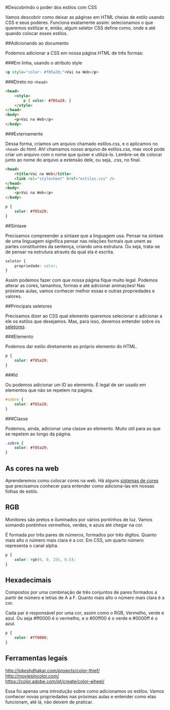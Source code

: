 #Descobrindo o poder dos estilos com CSS

Vamos descobrir como deixar as páginas em HTML cheias de estilo usando CSS e seus poderes. Funciona exatamente assim: selecionamos o que queremos estilizar e, então, algum seletor CSS define como, onde e até quando colocar esses estilos.

##Adicionando ao documento

Podemos adicionar a CSS em nossa página HTML de três formas:

###Em linha, usando o atributo style

```html
<p style="color: #f05a20;">Vai na Web</p>
```

###Direto no `<head>`

```html
<head>
	<style>
		p { color: #f05a20; }
	</style>
</head>
<body>
	<p>Vai na Web</p>
</body>
```

###Externamente

Dessa forma, criamos um arquivo chamado estilos.css, e o aplicamos no `<head>` do html. Ah! chamamos nosso arquivo de estilos.css, mas você pode criar um arquivo com o nome que quiser e utilizá-lo. Lembre-se de colocar junto ao nome do arquivo a extensão dele, ou seja, .css, no final.

```html
<head>
	<title>Vai na Web</title>
	<link rel="stylesheet" href="estilos.css" />
</head>
<body>
    <p>Vai na Web</p>
</body>
```

```css
p {
	color: #f05a20;
}
```

##Sintaxe

Precisamos compreender a sintaxe que a linguagem usa. Pensar na sintaxe de uma linguagem significa pensar nas relações formais que unem as partes constituintes da sentença, criando uma estrutura. Ou seja, trata-se de pensar na estrutura através da qual ela é escrita.

```css
seletor {
	propriedade: valor;
}

```

Assim podemos fazer com que nossa página fique muito legal. Podemos alterar as cores, tamanhos, formas e até adicionar animações! Nas próximas aulas, vamos conhecer melhor essas e outras propriedades e valores.

##Principais seletores

Precisamos dizer ao CSS qual elemento queremos selecionar e adicionar a ele os estilos que desejamos. Mas, para isso, devemos entender sobre os [seletores](https://code.tutsplus.com/pt/tutorials/the-30-css-selectors-you-must-memorize--net-16048).

###Elemento

Podemos dar estilo diretamente ao próprio elemento do HTML.

```css
p {
	color: #f05a20;
}
```

###Id 

Ou podemos adicionar um ID ao elemento. É legal de ser usado em elementos que não se repetem na página.

```css
#sobre {
	color: #f05a20;
}

```

###Classe

Podemos, ainda, adicionar uma classe ao elemento. Muito útil para as que se repetem ao longo da página.

```css
.sobre {
	color: #f05a20;
}
```

## As cores na web

Aprenderemos como colocar cores na web. Há alguns [sistemas de cores](https://tableless.com.br/sobre-cor-e-webdesign/) que precisamos conhecer para entender como adiciona-las em nossas folhas de estilo.

## RGB

Monitores são pretos e iluminados por vários pontinhos de luz. Vamos somando pontinhos vermelhos, verdes, e azuis até chegar na cor.

É formada por três pares de números, formados por três dígitos. Quanto mais alto o número mais clara é a cor. Em CSS, um quarto número representa o canal alpha.

```css
p {
    color: rgb(0, 0, 255, 0.5);
}
```

## Hexadecimais

Compostos por uma combinação de três conjuntos de pares formados a partir de número e letras de A a F. Quanto mais alto o número mais clara é a cor.

Cada par é responsável por uma cor, assim como o RGB, Vermelho, verde e azul. Ou seja #ff0000 é o vermelho, e o #00ff00 é o verde e #0000ff é o azul.

```css
p {
    color: #ff0000;
}
```
## Ferramentas legais

http://lokeshdhakar.com/projects/color-thief/<br>
http://moviesincolor.com/<br>
https://color.adobe.com/pt/create/color-wheel/<br>

Essa foi apenas uma introdução sobre como adicionamos os estilos. Vamos conhecer novas propriedades nas próximas aulas e entender como elas funcionam, até lá, não deixem de praticar.
